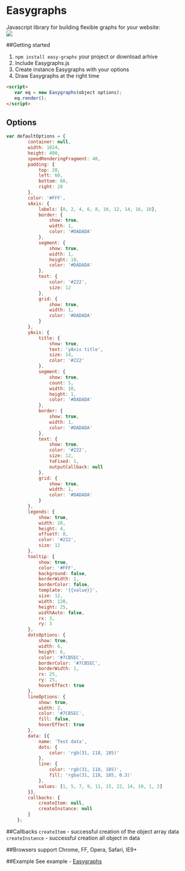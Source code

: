 # Easygraphs
Javascript library for building flexible graphs for your website:<br>
[![](http://m-ulyanov.github.io/Easygraphs/easy-graphs.jpg)](http://m-ulyanov.github.io/Easygraphs/)

##Getting started
1. `npm install easy-graphs` your project or download arhive
2. Include Easygraphs.js
3. Create instance Easygraphs with your options
5. Draw Easygraphs at the right time
```html
<script>
   var eq = new Easygraphs(object options);
   eq.render();
</script>
```

## Options
```javascript
var defaultOptions = {
        container: null,
        width: 1024,
        height: 400,
        speedRenderingFragment: 40,
        padding: {
            top: 20,
            left: 60,
            bottom: 60,
            right: 20
        },
        color: '#FFF',
        xAxis: {
            labels: [0, 2, 4, 6, 8, 10, 12, 14, 16, 18],
            border: {
                show: true,
                width: 1,
                color: '#DADADA'
            },
            segment: {
                show: true,
                width: 1,
                height: 10,
                color: '#DADADA'
            },
            text: {
                color: '#222',
                size: 12
            },
            grid: {
                show: true,
                width: 1,
                color: '#DADADA'
            }
        },
        yAxis: {
            title: {
                show: true,
                text: 'yAxis title',
                size: 14,
                color: '#222'
            },
            segment: {
                show: true,
                count: 5,
                width: 10,
                height: 1,
                color: '#DADADA'
            },
            border: {
                show: true,
                width: 1,
                color: '#DADADA'
            },
            text: {
                show: true,
                color: '#222',
                size: 12,
                toFixed: 1,
                outputCallback: null
            },
            grid: {
                show: true,
                width: 1,
                color: '#DADADA'
            }
        },
        legends: {
            show: true,
            width: 20,
            height: 4,
            offsetY: 0,
            color: '#222',
            size: 12
        },
        tooltip: {
            show: true,
            color: '#FFF',
            background: false,
            borderWidth: 1,
            borderColor: false,
            template: '{{value}}',
            size: 12,
            width: 120,
            height: 25,
            widthAuto: false,
            rx: 3,
            ry: 3
        },
        dotsOptions: {
            show: true,
            width: 6,
            height: 6,
            color: '#7CB5EC',
            borderColor: '#7CB5EC',
            borderWidth: 1,
            rx: 25,
            ry: 25,
            hoverEffect: true
        },
        lineOptions: {
            show: true,
            width: 2,
            color: '#7CB5EC',
            fill: false,
            hoverEffect: true
        },
        data: [{
            name: 'Test data',
            dots: {
                color: 'rgb(31, 118, 185)'
            },
            line: {
                color: 'rgb(31, 118, 185)',
                fill: 'rgba(31, 118, 185, 0.3)'
            },
            values: [1, 5, 7, 9, 11, 15, 22, 14, 10, 1, 2]
        }],
        callbacks: {
            createItem: null,
            createInstance: null
        }
    };
```

##Callbacks
`createItem` - successful creation of the object array data<br>
`createInstance` - successful creation all object in data

##Browsers support
Chrome, FF, Opera, Safari, IE9+

##Example
See example - <a href="http://m-ulyanov.github.io/Easygraphs/">Easygraphs</a>
